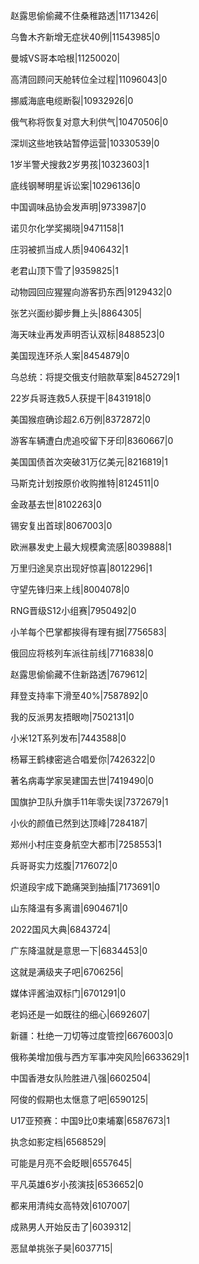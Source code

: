 赵露思偷偷藏不住桑稚路透|11713426|

乌鲁木齐新增无症状40例|11543985|0

曼城VS哥本哈根|11250020|

高清回顾问天舱转位全过程|11096043|0

挪威海底电缆断裂|10932926|0

俄气称将恢复对意大利供气|10470506|0

深圳这些地铁站暂停运营|10330539|0

1岁半警犬搜救2岁男孩|10323603|1

底线钢琴明星诉讼案|10296136|0

中国调味品协会发声明|9733987|0

诺贝尔化学奖揭晓|9471158|1

庄羽被抓当成人质|9406432|1

老君山顶下雪了|9359825|1

动物园回应猩猩向游客扔东西|9129432|0

张艺兴面纱脚步舞上头|8864305|

海天味业再发声明否认双标|8488523|0

美国现连环杀人案|8454879|0

乌总统：将提交俄支付赔款草案|8452729|1

22岁兵哥连救5人获提干|8431918|0

美国猴痘确诊超2.6万例|8372872|0

游客车辆遭白虎追咬留下牙印|8360667|0

美国国债首次突破31万亿美元|8216819|1

马斯克计划按原价收购推特|8124511|0

金政基去世|8102263|0

锡安复出首球|8067003|0

欧洲暴发史上最大规模禽流感|8039888|1

万里归途吴京出现好惊喜|8012296|1

守望先锋归来上线|8004078|0

RNG晋级S12小组赛|7950492|0

小羊每个巴掌都挨得有理有据|7756583|

俄回应将核列车派往前线|7716838|0

赵露思偷偷藏不住新路透|7679612|

拜登支持率下滑至40%|7587892|0

我的反派男友捂眼吻|7502131|0

小米12T系列发布|7443588|0

杨幂王鹤棣密逃合唱爱你|7426322|0

著名病毒学家吴建国去世|7419490|0

国旗护卫队升旗手11年零失误|7372679|1

小伙的颜值已然到达顶峰|7284187|

郑州小村庄变身航空大都市|7258553|1

兵哥哥实力炫腹|7176072|0

炽道段宇成下跪痛哭到抽搐|7173691|0

山东降温有多离谱|6904671|0

2022国风大典|6843724|

广东降温就是意思一下|6834453|0

这就是满级夹子吧|6706256|

媒体评酱油双标门|6701291|0

老妈还是一如既往的细心|6692607|

新疆：杜绝一刀切等过度管控|6676003|0

俄称美增加俄与西方军事冲突风险|6633629|1

中国香港女队险胜进八强|6602504|

阿俊的假期也太惬意了吧|6590125|

U17亚预赛：中国9比0柬埔寨|6587673|1

执念如影定档|6568529|

可能是月亮不会眨眼|6557645|

平凡英雄6岁小孩演技|6536652|0

都来用清纯女高特效|6107007|

成熟男人开始反击了|6039312|

恶鼠单挑张子昊|6037715|

